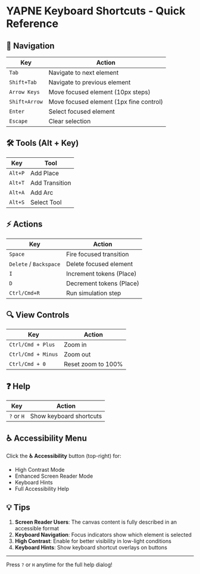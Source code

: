 # YAPNE Keyboard Shortcuts - Quick Reference

## 🎯 Navigation

| Key | Action |
|-----|--------|
| `Tab` | Navigate to next element |
| `Shift+Tab` | Navigate to previous element |
| `Arrow Keys` | Move focused element (10px steps) |
| `Shift+Arrow` | Move focused element (1px fine control) |
| `Enter` | Select focused element |
| `Escape` | Clear selection |

## 🛠️ Tools (Alt + Key)

| Key | Tool |
|-----|------|
| `Alt+P` | Add Place |
| `Alt+T` | Add Transition |
| `Alt+A` | Add Arc |
| `Alt+S` | Select Tool |

## ⚡ Actions

| Key | Action |
|-----|--------|
| `Space` | Fire focused transition |
| `Delete` / `Backspace` | Delete focused element |
| `I` | Increment tokens (Place) |
| `D` | Decrement tokens (Place) |
| `Ctrl/Cmd+R` | Run simulation step |

## 🔍 View Controls

| Key | Action |
|-----|--------|
| `Ctrl/Cmd + Plus` | Zoom in |
| `Ctrl/Cmd + Minus` | Zoom out |
| `Ctrl/Cmd + 0` | Reset zoom to 100% |

## ❓ Help

| Key | Action |
|-----|--------|
| `?` or `H` | Show keyboard shortcuts |

## ♿ Accessibility Menu

Click the **♿ Accessibility** button (top-right) for:
- High Contrast Mode
- Enhanced Screen Reader Mode
- Keyboard Hints
- Full Accessibility Help

## 💡 Tips

1. **Screen Reader Users**: The canvas content is fully described in an accessible format
2. **Keyboard Navigation**: Focus indicators show which element is selected
3. **High Contrast**: Enable for better visibility in low-light conditions
4. **Keyboard Hints**: Show keyboard shortcut overlays on buttons

---

Press `?` or `H` anytime for the full help dialog!
